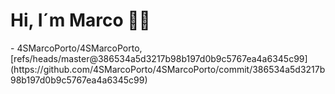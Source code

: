 <h1>Hi, I´m Marco 👋🏻</h1>
<!-- START gadpp -->
- 4SMarcoPorto/4SMarcoPorto, [refs/heads/master@386534a5d3217b98b197d0b9c5767ea4a6345c99](https://github.com/4SMarcoPorto/4SMarcoPorto/commit/386534a5d3217b98b197d0b9c5767ea4a6345c99)
